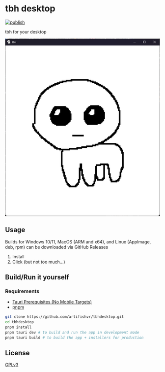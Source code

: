 # tbh desktop

[![publish](https://github.com/artifishvr/tbhdesktop/actions/workflows/publish.yml/badge.svg)](https://github.com/artifishvr/tbhdesktop/actions/workflows/publish.yml)

tbh for your desktop

![screenshot of the default window for tbh desktop](screenshot.png)

## Usage

Builds for Windows 10/11, MacOS (ARM and x64), and Linux (AppImage, deb, rpm) can be downloaded via GitHub Releases

1. Install
2. Click (but not too much...)

## Build/Run it yourself

### Requirements

- [Tauri Prerequisites (No Mobile Targets)](https://tauri.app/start/prerequisites/)
- [pnpm](https://pnpm.io/)

```bash
git clone https://github.com/artifishvr/tbhdesktop.git
cd tbhdesktop
pnpm install
pnpm tauri dev # to build and run the app in development mode
pnpm tauri build # to build the app + installers for production
```

## License

[GPLv3](https://choosealicense.com/licenses/gpl-3.0/)
